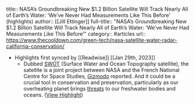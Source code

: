 title:: NASA’s Groundbreaking New $1.2 Billion Satellite Will Track Nearly All of Earth’s Water: ‘We’ve Never Had Measurements Like This Before’ (highlights)
author:: [[Jill Ettinger]]
full-title:: "NASA’s Groundbreaking New $1.2 Billion Satellite Will Track Nearly All of Earth’s Water: ‘We’ve Never Had Measurements Like This Before’"
category:: #articles
url:: https://www.thecooldown.com/green-tech/nasa-satellite-water-radar-california-conservation/

- Highlights first synced by [[Readwise]] [[Jan 29th, 2023]]
	- Dubbed [SWOT](https://swot.jpl.nasa.gov/) (Surface Water and Ocean Topography satellite), the satellite is a joint project between NASA and the French National Centre for Space Studies, [Gizmodo](https://gizmodo.com/swot-water-satellite-nasa-oceans-drought-science-1849787118) reported. And it could be a crucial tool in conservation and preservation, particularly as our overheating planet brings [threats](https://education.nationalgeographic.org/resource/how-climate-change-impacts-water-access) to our freshwater bodies and oceans. ([View Highlight](https://read.readwise.io/read/01gqx6ymz03a1y1vwd4781e70n))